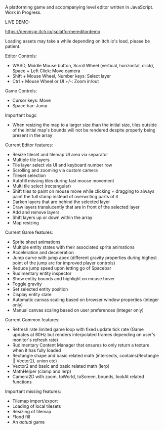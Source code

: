 A platforming game and accompanying level editor written in JavaScript.
Work in Progress.

LIVE DEMO:

https://dennisgr.itch.io/jsplatformereditordemo

Loading assets may take a while depending on itch.io's load, please be patient.

Editor Controls:
 - WASD, Middle Mouse button, Scroll Wheel (vertical, horizontal, click), Space + Left Click: Move camera
 - Shift + Mouse Wheel, Number keys: Select layer
 - Ctrl + Mouse Wheel or UI +/-: Zoom in/out

Game Controls:
  - Cursor keys: Move
  - Space bar: Jump

Important bugs:
  - When resizing the map to a larger size than the initial size, tiles outside of the initial map's bounds will not be rendered despite properly being present in the array

Current Editor features:
  - Resize tileset and tilemap UI area via separator
  - Multiple tile layers
  - Tile layer select via UI and keyboard number row
  - Scrolling and zooming via custom camera
  - Tileset selection
  - Autofill missing tiles during fast mouse movement
  - Multi tile select (rectangular)
  - Shift tiles to paint on mouse move while clicking + dragging to always paint the full stamp instead of overwriting parts of it
  - Darken layers that are behind the selected layer
  - Draw layers translucently that are in front of the selected layer
  - Add and remove layers
  - Shift layers up or down within the array
  - Map resizing

Current Game features:
  - Sprite sheet animations
  - Multiple entity states with their associated sprite animations
  - Acceleration and deceleration
  - Jump curve with jump apex (different gravity properties during highest point of the jump arc for improved player controls)
  - Reduce jump speed upon letting go of Spacebar
  - Rudimentary entity inspector
  - Show entity bounds and highlight on mouse hover
  - Toggle gravity
  - Set selected entity position
  - Display entity state
  - Automatic canvas scaling based on browser window properties (integer only)
  - Manual canvas scaling based on user preferences (integer only)

Current Common features:
  - Refresh rate limited game loop with fixed update tick rate (Game updates at 60Hz but renders interpolated frames depending on user's monitor's refresh rate)
  - Rudimentary Content Manager that ensures to only return a texture when it has fully loaded
  - Rectangle shape and basic related math (intersects, contains(Rectangle || Vector2), union etc)
  - Vector2 and basic and basic related math (lerp)
  - MathHelper (clamp and lerp)
  - Camera2D with zoom, toWorld, toScreen, bounds, lookAt related functions

Important missing features:
  - Tilemap import/export
  - Loading of local tilesets
  - Resizing of tilemap
  - Flood fill
  - An *actual* game
